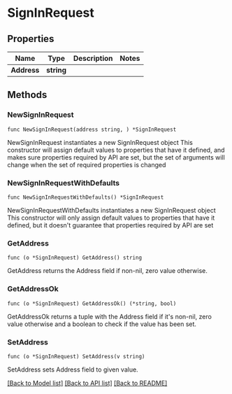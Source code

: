 # SignInRequest

## Properties

Name | Type | Description | Notes
------------ | ------------- | ------------- | -------------
**Address** | **string** |  | 

## Methods

### NewSignInRequest

`func NewSignInRequest(address string, ) *SignInRequest`

NewSignInRequest instantiates a new SignInRequest object
This constructor will assign default values to properties that have it defined,
and makes sure properties required by API are set, but the set of arguments
will change when the set of required properties is changed

### NewSignInRequestWithDefaults

`func NewSignInRequestWithDefaults() *SignInRequest`

NewSignInRequestWithDefaults instantiates a new SignInRequest object
This constructor will only assign default values to properties that have it defined,
but it doesn't guarantee that properties required by API are set

### GetAddress

`func (o *SignInRequest) GetAddress() string`

GetAddress returns the Address field if non-nil, zero value otherwise.

### GetAddressOk

`func (o *SignInRequest) GetAddressOk() (*string, bool)`

GetAddressOk returns a tuple with the Address field if it's non-nil, zero value otherwise
and a boolean to check if the value has been set.

### SetAddress

`func (o *SignInRequest) SetAddress(v string)`

SetAddress sets Address field to given value.



[[Back to Model list]](../README.md#documentation-for-models) [[Back to API list]](../README.md#documentation-for-api-endpoints) [[Back to README]](../README.md)


